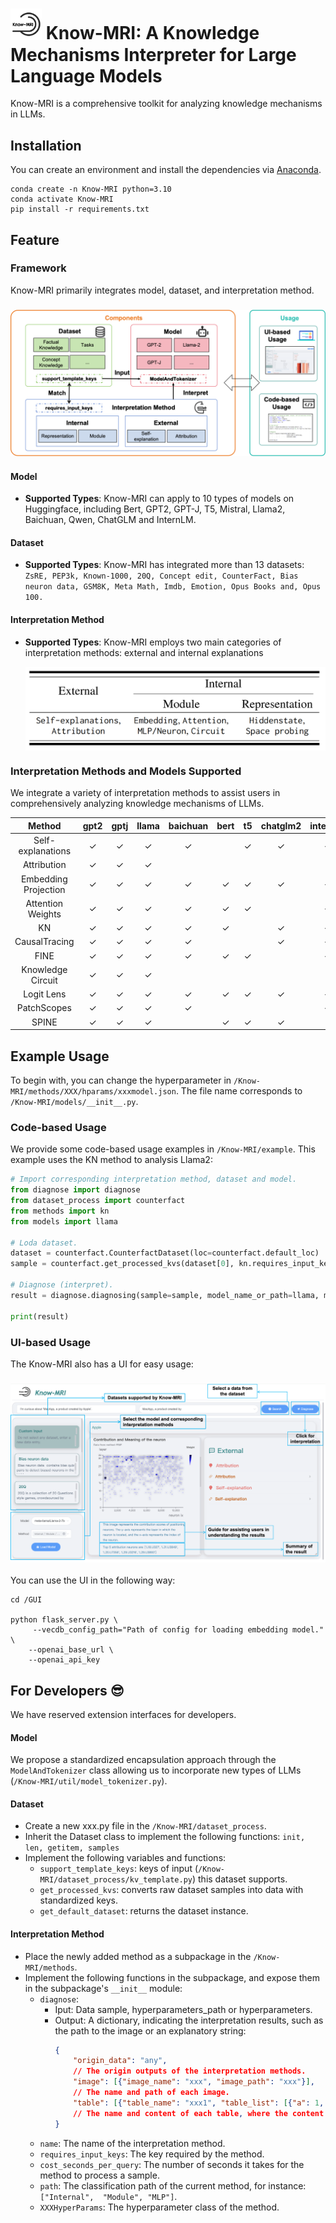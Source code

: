 # <img src="./src/Know-MRI.png" width="50px"> Know-MRI: A Knowledge Mechanisms Interpreter for Large Language Models

Know-MRI is a comprehensive toolkit for analyzing knowledge mechanisms in LLMs.

## Installation
You can create an environment and install the dependencies via [Anaconda](https://www.anaconda.com).
```shell
conda create -n Know-MRI python=3.10
conda activate Know-MRI
pip install -r requirements.txt
```

## Feature

### Framework
Know-MRI primarily integrates model, dataset, and interpretation method.

<h3 align="center">
<img src="./src/framework_fn.png">
</h3>

#### Model 
* **Supported Types**: Know-MRI can apply to 10 types of models on Huggingface, including Bert, GPT2, GPT-J, T5, Mistral, Llama2, Baichuan, Qwen, ChatGLM and InternLM.


#### Dataset
* **Supported Types**: Know-MRI has integrated more than 13 datasets:
`ZsRE, PEP3k, Known-1000, 20Q, Concept edit, CounterFact, Bias neuron data, GSM8K, Meta Math, Imdb, Emotion, Opus Books and, Opus 100.`


#### Interpretation Method
* **Supported Types**: Know-MRI employs two main categories of interpretation methods: external and internal explanations

    <img src="./src/method.png" width="500px" align="center"> 

### Interpretation Methods and Models Supported
We integrate a variety of interpretation methods to assist users in comprehensively analyzing knowledge mechanisms of LLMs.

| Method                  | gpt2 | gptj | llama | baichuan | bert | t5 | chatglm2 | internlm | qwen |
|:-------------------------:|:------:|:------:|:-------:|:----------:|:------:|:----:|:----------:|:----------:|:------:|
|  Self-explanations        | ✓    | ✓    | ✓     | ✓        |      | ✓  | ✓        | ✓        | ✓    |
| Attribution | ✓  | ✓    | ✓     |          |      |    |          |          | ✓    |
| Embedding Projection       | ✓    | ✓    | ✓     | ✓        | ✓    | ✓  | ✓        | ✓        | ✓    |
|  Attention Weights       | ✓    | ✓    | ✓     | ✓        | ✓    | ✓  |          | ✓        |      |
| KN      | ✓    | ✓    | ✓     | ✓        | ✓    |    |✓        | ✓     | ✓    |
|  CausalTracing             | ✓    | ✓    | ✓     | ✓        |      |    | ✓        | ✓        | ✓    |
| FINE                     | ✓    | ✓    | ✓     | ✓        | ✓    | ✓  |          | ✓        | ✓    |
|  Knowledge Circuit        | ✓    | ✓    | ✓     |          |      |    |          |          |      |
|  Logit Lens              | ✓    | ✓    | ✓     | ✓        | ✓    | ✓  | ✓        | ✓        | ✓    |
|  PatchScopes              | ✓    | ✓    | ✓     | ✓        |      |    |          | ✓        | ✓    |
|  SPINE                   | ✓    | ✓    | ✓     |          | ✓    | ✓  | ✓        |          | ✓    |

## Example Usage
To begin with, you can change the hyperparameter in `/Know-MRI/methods/XXX/hparams/xxxmodel.json`. The file name corresponds to `/Know-MRI/models/__init__.py`.

### Code-based Usage
We provide some code-based usage examples in `/Know-MRI/example`.
This example uses the KN method to analysis Llama2:
```python
# Import corresponding interpretation method, dataset and model.
from diagnose import diagnose
from dataset_process import counterfact
from methods import kn
from models import llama

# Loda dataset.
dataset = counterfact.CounterfactDataset(loc=counterfact.default_loc)
sample = counterfact.get_processed_kvs(dataset[0], kn.requires_input_keys)

# Diagnose (interpret).
result = diagnose.diagnosing(sample=sample, model_name_or_path=llama, method=kn.name)

print(result)
```

### UI-based Usage
The Know-MRI also has a UI for easy usage:

<h3 align="center">
<img src="./src/UI_demo.png">
</h3>

You can use the UI in the following way:
```shell
cd /GUI

python flask_server.py \
     --vecdb_config_path="Path of config for loading embedding model." \
    --openai_base_url \
    --openai_api_key                      
```

## For Developers 😎
We have reserved extension interfaces for developers.

#### Model 

We propose a standardized encapsulation approach through the `ModelAndTokenizer` class allowing us to incorporate new types of LLMs (`/Know-MRI/util/model_tokenizer.py`).

#### Dataset


* Create a new xxx.py file in the `/Know-MRI/dataset_process`.
* Inherit the Dataset class to implement the following functions: `init, len, getitem, samples`
* Implement the following variables and functions:
    * `support_template_keys`: keys of input (`/Know-MRI/dataset_process/kv_template.py`) this dataset supports.
    * `get_processed_kvs`: converts raw dataset samples into data with standardized keys.
    * `get_default_dataset`: returns the dataset instance.

#### Interpretation Method

* Place the newly added method as a subpackage in the `/Know-MRI/methods`.
* Implement the following functions in the subpackage, and expose them in the subpackage's `__init__` module:
    * `diagnose`:
        * Iput: Data sample, hyperparameters_path or hyperparameters.
        * Output: A dictionary, indicating the interpretation results, such as the path to the image or an explanatory string:
            ```json
            {   
                "origin_data": "any",
                // The origin outputs of the interpretation methods.
                "image": [{"image_name": "xxx", "image_path": "xxx"}], 
                // The name and path of each image.
                "table": [{"table_name": "xxx1", "table_list": [{"a": 1, "b": 2}, {"a": 3, "b": 4}]}], 
                // The name and content of each table, where the content is organized via List[Dic], with each Dic representing the corresponding values of table elements in the row.
            }
            ```
    * `name`: The name of the interpretation method.
    * `requires_input_keys`: The key required by the method.
    * `cost_seconds_per_query`: The number of seconds it takes for the method to process a sample.
    * `path`: The classification path of the current method, for instance: `["Internal",  "Module", "MLP"]`.
    * `XXXHyperParams`: The hyperparameter class of the method.
